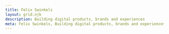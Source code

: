 ```yaml
---
title: Felix Swinkels
layout: grid.njk
description: Building digital products, brands and experiences
meta: Felix Swinkels, Building digital products, brands and experiences
---
```

